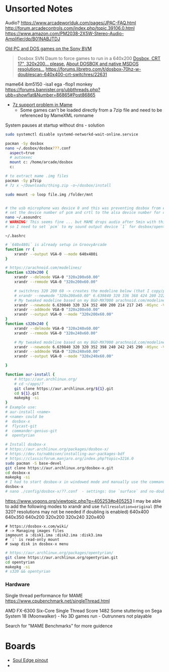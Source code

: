 Unsorted Notes
==============

Audio?
https://www.arcadeworlduk.com/pages/JPAC-FAQ.html
http://forum.arcadecontrols.com/index.php/topic,39106.0.html
https://www.amazon.com/PM2038-2X5W-Stereo-Audio-Amplifier/dp/B01NABJTDJ


[Old PC and DOS games on the Sony BVM](https://imgur.com/r/crtgaming/8Q1vf)
> Dosbox SVN Daum to force games to run in a 640x200
[Dosbox, CRT 17", 320x200... please.](https://www.vogons.org/viewtopic.php?f=31&t=38868&start=20)
[About DOSBOX and native MSDOS resolutions...](https://www.vogons.org/viewtopic.php?t=15220)
https://forums.libretro.com/t/dosbox-70hz-w-doublescan-640x400-crt-switchres/22631


mame64 ibm5150 -isa1 ega -flop1 monkey
https://forums.bannister.org/ubbthreads.php?ubb=showflat&Number=86865#Post86865

* [7z support problem in Mame](https://forums.bannister.org/ubbthreads.php?ubb=showflat&Number=91921)
    * Some games can't be loaded directly from a 7zip file and need to be referenced by MameXML romname


System pauses at startup without dns - solution
```bash
sudo systemctl disable systemd-networkd-wait-online.service
```


```bash
pacman -Sy dosbox
nano ~/.dosbox/dosbox???.conf
  aspect=true
  # autoexec
  mount c: /home/arcade/dosbox
  c:

# to extract mame .img files
pacman -Sy p7zip
# 7z x ~/Downloads/thing.zip -o~/dosbox/install

sudo mount -o loop file.img /folder/mnt


# the usb microphone was device 0 and this was preventing dosbox from enabling audio
# set the device number of pcm and crtl to the alsa device number for default sound
nano ~/.asoundrc
# WARNING! This seems fine ... but MAME drops audio after 5min with this?! WTF?
# so I need to set `pcm` to my sound output device `1` for dosbox/opentyrian and `0` usb-microphone for MAME WTF
```

`~/.bashrc`
```bash
# `640x480i` is already setup in GroovyArcade
function rr { 
    xrandr --output VGA-0 --mode 640x480i
}

# https://arachnoid.com/modelines/
function s320x200 {
    xrandr --delmode VGA-0 "320x200x60.00"
    xrandr --rmmode VGA-0 "320x200x60.00"

    # switchres 320 200 60 -> creates the modeline below (that I copy/pasted)
    # xrandr --newmode "320x200x60.00" 6.639840 320 336 368 424 200 222 225 261 -HSync -Vsync
    # My tweaked modeline based on my B&O-MX7000 arachnoid.com/modelines/
    xrandr --newmode 6.639840 320 324 352 400 200 214 217 245 -HSync -Vsync
    xrandr --addmode VGA-0 "320x200x60.00"
    xrandr --output VGA-0 --mode "320x200x60.00"
}
function s320x240 {
    xrandr --delmode VGA-0 "320x240x60.00"
    xrandr --rmmode VGA-0 "320x240x60.00"

    # My tweaked modeline based on my B&O-MX7000 arachnoid.com/modelines/
    xrandr --newmode 6.639840 320 320 352 398 240 242 245 290 -HSync -Vsync
    xrandr --addmode VGA-0 "320x240x60.00"
    xrandr --output VGA-0 --mode "320x240x60.00"

}

function aur-install {
    # https://aur.archlinux.org/
    # cd ~/apps/?
    git clone https://aur.archlinux.org/${1}.git
    cd ${1}.git
    makepkg -si
}
# Example use:
# aur-install <name>
# <name> could be
#  dosbox-x
#  flycast-git
#  commander-genius-git
#  opentyrian

```



```bash
# Install dosbox-x
# https://aur.archlinux.org/packages/dosbox-x/
# https://dev.to/nabbisen/installing-aur-packages-bdf
# https://classicforum.manjaro.org/index.php?topic=3216.0
sudo pacman -S base-devel
git clone https://aur.archlinux.org/dosbox-x.git
cd dosbox-x
makepkg -si
# I had to start dosbox-x in windowed mode and manually use the commandline to switch res, then pop in and out of fullscreen with F12+F a few times for it to center correctly.
dosbox-x 
# nano ./config/dosbox-x/??.conf  - settings: Use `surface` and no-doublescan for video
```

https://www.vogons.org/viewtopic.php?p=405253#p405253
I may be able to add the following modes to xrandr and use `fullresolution=original`
(the 320? resolutions may not be needed if doubling is enabled)
640x400
640x350
640x200
320x200
320x240
320x400


```dosbox
# https://dosbox-x.com/wiki/
# -> Managing images files
imgmount a :disk1.ima :disk2.ima :disk3.ima
# `:` is read-only mount
# swap disk in dosbox-x menu
```

```bash
# https://aur.archlinux.org/packages/opentyrian/
git clone https://aur.archlinux.org/opentyrian.git
cd opentyrian
makepkg -si
# s320 && opentyrian
```




### Hardware

Single thread performance for MAME
https://www.cpubenchmark.net/singleThread.html

AMD FX-6300 Six-Core
Single Thread Score 1482
Some stuttering on Sega System 18 (Moonwalker) - No 3D games run - Outrunners not playable

Search for "MAME Benchmarks" for more guidence




Boards
======

* [Soul Edge pinout](https://forums.arcade-museum.com/threads/soul-edge-pinout.14672/)
* 